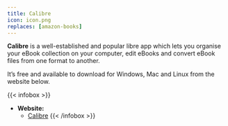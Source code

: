 ```yaml
---
title: Calibre
icon: icon.png
replaces: [amazon-books]
---
```


**Calibre** is a well-established and popular libre app which lets you organise your eBook collection on your computer, edit eBooks and convert eBook files from one format to another.

It’s free and available to download for Windows, Mac and Linux from the website below.

{{< infobox >}}
- **Website:** 
    - [Calibre](https://www.calibre-ebook.com/)
{{< /infobox >}}